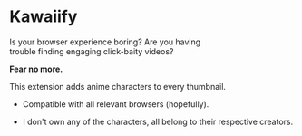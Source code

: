 # Kawaiify

Is your browser experience boring? Are you having  
trouble finding engaging click-baity videos?

**Fear no more.**

This extension adds anime characters to every thumbnail.

 - Compatible with all relevant browsers (hopefully).

 - I don't own any of the characters, all belong to their respective creators.
